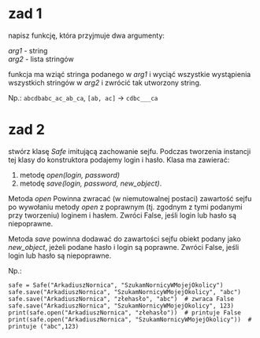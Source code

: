 # zad 1

napisz funkcję, która przyjmuje dwa argumenty:

_arg1_ - string   
_arg2_ - lista stringów

funkcja ma wziąć stringa podanego w _arg1_ i wyciąć wszystkie wystąpienia wszystkich stringów w _arg2_ i zwrócić tak utworzony string.


Np.:
`abcdbabc_ac_ab_ca`, `[ab, ac]` -> `cdbc___ca`

# zad 2

stwórz klasę _Safe_ imitującą zachowanie sejfu.
Podczas tworzenia instancji tej klasy do konstruktora podajemy login i hasło.
Klasa ma zawierać:
1. metodę _open(login, password)_ 
1. metodę _save(login, password, new_object)_.

Metoda _open_ Powinna zwracać (w niemutowalnej postaci) zawartość sejfu po wywołaniu metody _open_ z poprawnym
(tj. zgodnym z tymi podanymi przy tworzeniu) loginem i hasłem. Zwróci False, jeśli login lub hasło są niepoprawne.   

Metoda _save_ powinna dodawać do zawartości sejfu obiekt podany jako _new_object_, jeżeli podane hasło i login są poprawne.
Zwróci False, jeśli login lub hasło są niepoprawne. 

Np.: 
```
safe = Safe("ArkadiuszNornica", "SzukamNornicyWMojejOkolicy")
safe.save("ArkadiuszNornica", "SzukamNornicyWMojejOkolicy", "abc")
safe.save("ArkadiuszNornica", "złehasło", "abc")  # zwraca False
safe.save("ArkadiuszNornica", "SzukamNornicyWMojejOkolicy", 123)
print(safe.open("ArkadiuszNornica", "złehasło"))  # printuje False
print(safe.open("ArkadiuszNornica", "SzukamNornicyWMojejOkolicy"))  # printuje ("abc",123)
``` 

